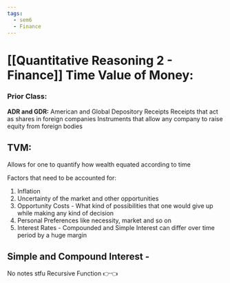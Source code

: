 ```yaml
---
tags:
  - sem6
  - Finance
---
```

# [[Quantitative Reasoning 2 -  Finance]] Time Value of Money:

### Prior Class:
**ADR and GDR:**
American and Global Depository Receipts
	Receipts that act as shares in foreign companies
	Instruments that allow any company to raise equity from foreign bodies

## TVM:
Allows for one to quantify how wealth equated according to time

Factors that need to be accounted for:
1. Inflation
2. Uncertainty of the market and other opportunities
3. Opportunity Costs - What kind of possibilities that one would give up while making any kind of decision
4. Personal Preferences like necessity, market and so on
5. Interest Rates - Compounded and Simple Interest can differ over time period by a huge margin

## Simple and Compound Interest -
No notes stfu
Recursive Function 👉👈


